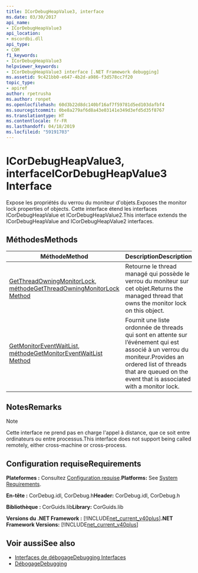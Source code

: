 ```yaml
---
title: ICorDebugHeapValue3, interface
ms.date: 03/30/2017
api_name:
- ICorDebugHeapValue3
api_location:
- mscordbi.dll
api_type:
- COM
f1_keywords:
- ICorDebugHeapValue3
helpviewer_keywords:
- ICorDebugHeapValue3 interface [.NET Framework debugging]
ms.assetid: 9c421bb0-e647-4b2d-a986-f3d578cc7f20
topic_type:
- apiref
author: rpetrusha
ms.author: ronpet
ms.openlocfilehash: 60d3b22d8dc140bf16af7f59781d5ed103dafbf4
ms.sourcegitcommit: 0be8a279af6d8a43e03141e349d3efd5d35f8767
ms.translationtype: HT
ms.contentlocale: fr-FR
ms.lasthandoff: 04/18/2019
ms.locfileid: "59191703"
---
```

# <a name="icordebugheapvalue3-interface"></a><span data-ttu-id="64b30-102">ICorDebugHeapValue3, interface</span><span class="sxs-lookup"><span data-stu-id="64b30-102">ICorDebugHeapValue3 Interface</span></span>
<span data-ttu-id="64b30-103">Expose les propriétés du verrou du moniteur d'objets.</span><span class="sxs-lookup"><span data-stu-id="64b30-103">Exposes the monitor lock properties of objects.</span></span> <span data-ttu-id="64b30-104">Cette interface étend les interfaces ICorDebugHeapValue et ICorDebugHeapValue2.</span><span class="sxs-lookup"><span data-stu-id="64b30-104">This interface extends the ICorDebugHeapValue and ICorDebugHeapValue2 interfaces.</span></span>  
  
## <a name="methods"></a><span data-ttu-id="64b30-105">Méthodes</span><span class="sxs-lookup"><span data-stu-id="64b30-105">Methods</span></span>  
  
|<span data-ttu-id="64b30-106">Méthode</span><span class="sxs-lookup"><span data-stu-id="64b30-106">Method</span></span>|<span data-ttu-id="64b30-107">Description</span><span class="sxs-lookup"><span data-stu-id="64b30-107">Description</span></span>|  
|------------|-----------------|  
|[<span data-ttu-id="64b30-108">GetThreadOwningMonitorLock, méthode</span><span class="sxs-lookup"><span data-stu-id="64b30-108">GetThreadOwningMonitorLock Method</span></span>](../../../../docs/framework/unmanaged-api/debugging/icordebugheapvalue3-getthreadowningmonitorlock-method.md)|<span data-ttu-id="64b30-109">Retourne le thread managé qui possède le verrou du moniteur sur cet objet.</span><span class="sxs-lookup"><span data-stu-id="64b30-109">Returns the managed thread that owns the monitor lock on this object.</span></span>|  
|[<span data-ttu-id="64b30-110">GetMonitorEventWaitList, méthode</span><span class="sxs-lookup"><span data-stu-id="64b30-110">GetMonitorEventWaitList Method</span></span>](../../../../docs/framework/unmanaged-api/debugging/icordebugheapvalue3-getmonitoreventwaitlist-method.md)|<span data-ttu-id="64b30-111">Fournit une liste ordonnée de threads qui sont en attente sur l’événement qui est associé à un verrou du moniteur.</span><span class="sxs-lookup"><span data-stu-id="64b30-111">Provides an ordered list of threads that are queued on the event that is associated with a monitor lock.</span></span>|  
  
## <a name="remarks"></a><span data-ttu-id="64b30-112">Notes</span><span class="sxs-lookup"><span data-stu-id="64b30-112">Remarks</span></span>  
  
> [!NOTE]
>  <span data-ttu-id="64b30-113">Cette interface ne prend pas en charge l'appel à distance, que ce soit entre ordinateurs ou entre processus.</span><span class="sxs-lookup"><span data-stu-id="64b30-113">This interface does not support being called remotely, either cross-machine or cross-process.</span></span>  
  
## <a name="requirements"></a><span data-ttu-id="64b30-114">Configuration requise</span><span class="sxs-lookup"><span data-stu-id="64b30-114">Requirements</span></span>  
 <span data-ttu-id="64b30-115">**Plateformes :** Consultez [Configuration requise](../../../../docs/framework/get-started/system-requirements.md).</span><span class="sxs-lookup"><span data-stu-id="64b30-115">**Platforms:** See [System Requirements](../../../../docs/framework/get-started/system-requirements.md).</span></span>  
  
 <span data-ttu-id="64b30-116">**En-tête :** CorDebug.idl, CorDebug.h</span><span class="sxs-lookup"><span data-stu-id="64b30-116">**Header:** CorDebug.idl, CorDebug.h</span></span>  
  
 <span data-ttu-id="64b30-117">**Bibliothèque :** CorGuids.lib</span><span class="sxs-lookup"><span data-stu-id="64b30-117">**Library:** CorGuids.lib</span></span>  
  
 <span data-ttu-id="64b30-118">**Versions du .NET Framework :** [!INCLUDE[net_current_v40plus](../../../../includes/net-current-v40plus-md.md)]</span><span class="sxs-lookup"><span data-stu-id="64b30-118">**.NET Framework Versions:** [!INCLUDE[net_current_v40plus](../../../../includes/net-current-v40plus-md.md)]</span></span>  
  
## <a name="see-also"></a><span data-ttu-id="64b30-119">Voir aussi</span><span class="sxs-lookup"><span data-stu-id="64b30-119">See also</span></span>

- [<span data-ttu-id="64b30-120">Interfaces de débogage</span><span class="sxs-lookup"><span data-stu-id="64b30-120">Debugging Interfaces</span></span>](../../../../docs/framework/unmanaged-api/debugging/debugging-interfaces.md)
- [<span data-ttu-id="64b30-121">Débogage</span><span class="sxs-lookup"><span data-stu-id="64b30-121">Debugging</span></span>](../../../../docs/framework/unmanaged-api/debugging/index.md)
